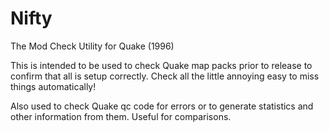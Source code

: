 # Nifty
The Mod Check Utility for Quake (1996)

This is intended to be used to check Quake map packs prior to release to confirm that all is setup correctly.  Check all the little annoying easy to miss things automatically!

Also used to check Quake qc code for errors or to generate statistics and other information from them.  Useful for comparisons.